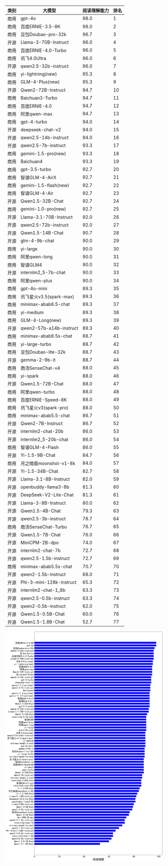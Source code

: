 
| 类别 | 大模型                         | 阅读理解能力 | 排名 |
|-----|------------------------------|---------|----|
|商用|gpt-4o|98.0|1|
|商用|百度ERNIE-3.5-8K|98.0|2|
|商用|豆包Doubao-pro-32k|96.7|3|
|开源|Llama-3-70B-Instruct|96.0|4|
|商用|百度ERNIE-4.0-Turbo|96.0|5|
|商用|讯飞4.0Ultra|96.0|6|
|开源|qwen2.5-32b-instruct|96.0|7|
|商用|yi-lightning(new)|95.3|8|
|商用|GLM-4-Plus(new)|95.3|9|
|开源|Qwen2-72B-Instruct|94.7|10|
|商用|Baichuan3-Turbo|94.7|11|
|商用|百度ERNIE-4.0|94.7|12|
|商用|阿里qwen-max|94.7|13|
|商用|gpt-4-turbo|94.0|14|
|开源|deepseek-chat-v2|94.0|15|
|开源|qwen2.5-14b-instruct|94.0|16|
|开源|qwen2.5-7b-instruct|93.3|17|
|商用|gemini-1.5-pro(new)|93.3|18|
|商用|Baichuan4|93.3|19|
|商用|gpt-3.5-turbo|92.7|20|
|商用|智谱GLM-4-AirX|92.7|21|
|商用|gemini-1.5-flash(new)|92.7|22|
|商用|智谱GLM-4-Air|92.7|23|
|开源|Qwen1.5-32B-Chat|92.7|24|
|商用|gemini-1.0-pro(new)|92.7|25|
|开源|Llama-3.1-70B-Instruct|92.0|26|
|开源|qwen2.5-72b-instruct|92.0|27|
|开源|Qwen1.5-14B-Chat|90.7|28|
|开源|glm-4-9b-chat|90.0|29|
|商用|yi-large|90.0|30|
|商用|阿里qwen-long|90.0|31|
|商用|智谱GLM4|90.0|32|
|开源|internlm2_5-7b-chat|90.0|33|
|商用|阿里qwen-plus|90.0|34|
|商用|gpt-4o-mini|89.3|35|
|商用|讯飞星火v3.5(spark-max)|89.3|36|
|商用|minimax-abab6.5-chat|89.3|37|
|商用|yi-medium|89.3|38|
|商用|GLM-4-Long(new)|89.3|39|
|开源|qwen2-57b-a14b-instruct|89.3|40|
|商用|minimax-abab6.5s-chat|88.7|41|
|商用|yi-large-turbo|88.7|42|
|商用|豆包Doubao-lite-32k|88.7|43|
|开源|gemma-2-9b-it|88.7|44|
|商用|商汤SenseChat-v4|88.0|45|
|商用|yi-spark|88.0|46|
|开源|Qwen1.5-72B-Chat|88.0|47|
|商用|阿里qwen-turbo|88.0|48|
|商用|百度ERNIE-Speed-8K|88.0|49|
|商用|讯飞星火v3(spark-pro)|88.0|50|
|商用|minimax-abab5.5-chat|86.7|51|
|开源|Qwen2-7B-Instruct|86.7|52|
|开源|internlm2-chat-20b|86.0|53|
|开源|internlm2_5-20b-chat|86.0|54|
|商用|智谱GLM-4-Flash|86.0|55|
|开源|Yi-1.5-9B-Chat|84.7|56|
|商用|月之暗面moonshot-v1-8k|84.0|57|
|开源|Yi-1.5-34B-Chat|82.7|58|
|开源|Llama-3.1-8B-Instruct|82.0|59|
|开源|openbuddy-llama3-8b|81.3|60|
|开源|DeepSeek-V2-Lite-Chat|81.3|61|
|开源|Llama-3-8B-Instruct|80.0|62|
|开源|Qwen1.5-4B-Chat|79.3|63|
|开源|qwen2.5-3b-instruct|78.7|64|
|商用|商汤SenseChat-Turbo|76.7|65|
|开源|Qwen1.5-7B-Chat|76.0|66|
|开源|MiniCPM-2B-dpo|74.0|67|
|开源|internlm2-chat-7b|72.7|68|
|开源|qwen2.5-1.5b-instruct|72.7|69|
|商用|minimax-abab5.5s-chat|70.7|70|
|开源|qwen2-1.5b-instruct|68.0|71|
|开源|Phi-3-mini-128k-instruct|65.3|72|
|开源|internlm2-chat-1_8b|63.3|73|
|开源|qwen2.5-0.5b-instruct|63.3|74|
|开源|qwen2-0.5b-instruct|62.0|75|
|开源|Qwen1.5-0.5B-Chat|60.0|76|
|开源|Qwen1.5-1.8B-Chat|52.7|77|


![lin](../pic/mrc.png)
